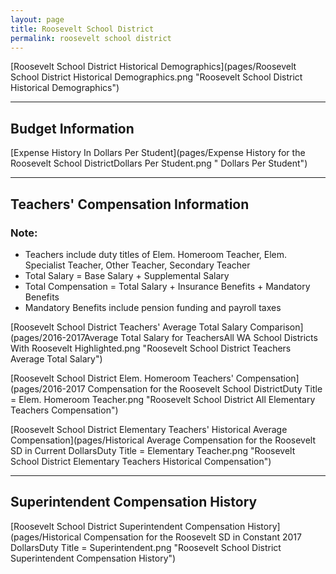 ```yaml
---
layout: page
title: Roosevelt School District
permalink: roosevelt school district
---
```



[Roosevelt School District Historical Demographics](pages/Roosevelt School District Historical Demographics.png "Roosevelt School District Historical Demographics")

___

## Budget Information

[Expense History In Dollars Per Student](pages/Expense History for the Roosevelt School DistrictDollars Per Student.png " Dollars Per Student")


___

## Teachers' Compensation Information
### Note:
- Teachers include duty titles of Elem. Homeroom Teacher, Elem. Specialist Teacher, Other Teacher, Secondary Teacher
- Total Salary = Base Salary + Supplemental Salary
- Total Compensation = Total Salary + Insurance Benefits + Mandatory Benefits
- Mandatory Benefits include pension funding and payroll taxes

[Roosevelt School District Teachers' Average Total Salary Comparison](pages/2016-2017Average Total Salary for TeachersAll WA School Districts With Roosevelt Highlighted.png "Roosevelt School District Teachers Average Total Salary")

[Roosevelt School District Elem. Homeroom Teachers' Compensation](pages/2016-2017 Compensation for the Roosevelt School DistrictDuty Title = Elem. Homeroom Teacher.png "Roosevelt School District All Elementary Teachers Compensation")

[Roosevelt School District Elementary Teachers' Historical Average Compensation](pages/Historical Average Compensation for the Roosevelt SD in Current DollarsDuty Title = Elementary Teacher.png "Roosevelt School District Elementary Teachers Historical Compensation")


___

## Superintendent Compensation History

[Roosevelt School District Superintendent Compensation History](pages/Historical Compensation for the Roosevelt SD in Constant 2017 DollarsDuty Title = Superintendent.png "Roosevelt School District Superintendent Compensation History")

